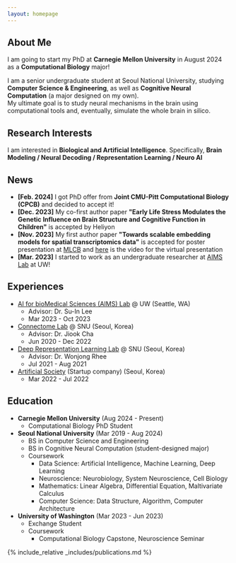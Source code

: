 ```yaml
---
layout: homepage
---
```


## About Me
I am going to start my PhD at **Carnegie Mellon University** in August 2024 as a **Computational Biology** major!

I am a senior undergraduate student at Seoul National University, studying **Computer Science & Engineering**, as well as **Cognitive Neural Computation** (a major designed on my own).    
My ultimate goal is to study neural mechanisms in the brain using computational tools and, eventually, simulate the whole brain in silico.

## Research Interests
I am interested in **Biological and Artificial Intelligence**.
Specifically, **Brain Modeling / Neural Decoding / Representation Learning / Neuro AI**

## News
- **[Feb. 2024]** I got PhD offer from **Joint CMU-Pitt Computational Biology (CPCB)** and decided to accept it!
- **[Dec. 2023]** My co-first author paper **"Early Life Stress Modulates the Genetic Influence on Brain Structure and Cognitive Function in Children"** is accepted by Heliyon
- **[Nov. 2023]** My first author paper **"Towards scalable embedding models for spatial transcriptomics data"** is accepted for poster presentation at [MLCB](https://mlcb.github.io/) and [here](https://www.youtube.com/watch?v=V9_M-BRcflc) is the video for the virtual presentation
- **[Mar. 2023]** I started to work as an undergraduate researcher at [AIMS Lab](https://suinlee.cs.washington.edu/home) at UW!

## Experiences
- [AI for bioMedical Sciences (AIMS) Lab](https://suinlee.cs.washington.edu/home) @ UW (Seattle, WA)
  - Advisor: Dr. Su-In Lee
  - Mar 2023 - Oct 2023
- [Connectome Lab](https://sites.google.com/connectomelab.net/snu/) @ SNU (Seoul, Korea)
  - Advisor: Dr. Jiook Cha
  - Jun 2020 - Dec 2022
- [Deep Representation Learning Lab](https://drl.snu.ac.kr/) @ SNU  (Seoul, Korea)
  - Advisor: Dr. Wonjong Rhee
  - Jul 2021 - Aug 2021
- [Artificial Society](https://www.artificial.sc/) (Startup company) (Seoul, Korea)
  - Mar 2022 - Jul 2022


## Education
- **Carnegie Mellon University** (Aug 2024 - Present)
  - Computational Biology PhD Student
- **Seoul National University** (Mar 2019 - Aug 2024)
  - BS in Computer Science and Engineering
  - BS in Cognitive Neural Computation (student-designed major)
  - Coursework
    - Data Science: Artificial Intelligence, Machine Learning, Deep Learning
    - Neuroscience: Neurobiology, System Neuroscience, Cell Biology
    - Mathematics: Linear Algebra, Differential Equation, Maltivariate Calculus
    - Computer Science: Data Structure, Algorithm, Computer Architecture
- **University of Washington** (Mar 2023 - Jun 2023)
  - Exchange Student
  - Coursework
    - Computational Biology Capstone, Neuroscience Seminar

{% include_relative _includes/publications.md %}
